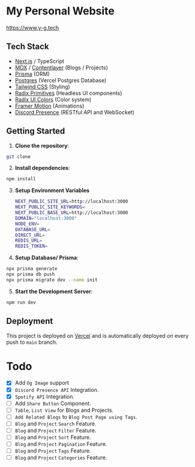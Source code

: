 # My Personal Website

https://www.y-g.tech

## Tech Stack

- [Next.js](nextjs.org) / TypeScript
- [MDX](https://mdxjs.com) / [Contentlayer](https://contentlayer.dev/) (Blogs / Projects)
- [Prisma](https://www.prisma.io) (ORM)
- [Postgres](https://vercel.com/docs/storage/vercel-postgres) (Vercel Postgres Database)
- [Tailwind CSS](https://tailwindcss.com) (Styling)
- [Radix Primitives](https://www.radix-ui.com/primitives) (Headless UI components)
- [Radix UI Colors](https://www.radix-ui.com/colors) (Color system)
- [Framer Motion](https://www.framer.com/motion/) (Animations)
- [Discord Presence](https://github.com/Phineas/lanyard) (RESTful API and WebSocket)

## Getting Started

1. **Clone the repository**:

```bash
git clone
```

2. **Install dependencies**:

```bash
npm install
```

3. **Setup Environment Variables**

   ```bash
   NEXT_PUBLIC_SITE_URL=http://localhost:3000
   NEXT_PUBLIC_SITE_KEYWORDS=
   NEXT_PUBLIC_BASE_URL=http://localhost:3000
   DOMAIN="localhost:3000"
   NODE_ENV=
   DATABASE_URL=
   DIRECT_URL=
   REDIS_URL=
   REDIS_TOKEN=
   ```

4. **Setup Database/ Prisma**:

```bash
npx prisma generate
npx prisma db push
npx prisma migrate dev --name init
```

5. **Start the Development Server**:

```bash
npm run dev
```

## Deployment

This project is deployed on [Vercel](https://vercel.com) and is automatically deployed on every push to `main` branch.

# Todo

- [x] Add `Og Image` support
- [x] `Discord Presence API` Integration.
- [x] `Spotify API` Integration.
- [ ] Add `Share Button` Component.
- [ ] `Table`, `List View` for Blogs and Projects.
- [ ] `Add Related Blogs` to `Blog Post Page using Tags`.
- [ ] `Blog` and `Project` `Search` Feature.
- [ ] `Blog` and `Project` `Filter` Feature.
- [ ] `Blog` and `Project` `Sort` Feature.
- [ ] `Blog` and `Project` `Pagination` Feature.
- [ ] `Blog` and `Project` `Tags` Feature.
- [ ] `Blog` and `Project` `Categories` Feature.
